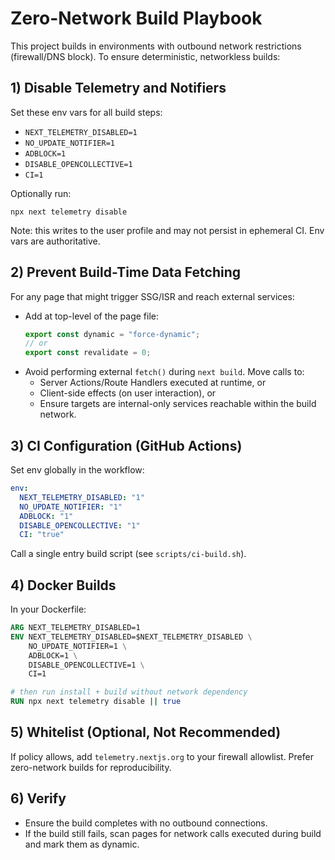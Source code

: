# Zero-Network Build Playbook

This project builds in environments with outbound network restrictions (firewall/DNS block). To ensure deterministic, networkless builds:

## 1) Disable Telemetry and Notifiers
Set these env vars for all build steps:
- `NEXT_TELEMETRY_DISABLED=1`
- `NO_UPDATE_NOTIFIER=1`
- `ADBLOCK=1`
- `DISABLE_OPENCOLLECTIVE=1`
- `CI=1`

Optionally run:
```
npx next telemetry disable
```
Note: this writes to the user profile and may not persist in ephemeral CI. Env vars are authoritative.

## 2) Prevent Build-Time Data Fetching
For any page that might trigger SSG/ISR and reach external services:
- Add at top-level of the page file:
  ```ts
  export const dynamic = "force-dynamic";
  // or
  export const revalidate = 0;
  ```
- Avoid performing external `fetch()` during `next build`. Move calls to:
  - Server Actions/Route Handlers executed at runtime, or
  - Client-side effects (on user interaction), or
  - Ensure targets are internal-only services reachable within the build network.

## 3) CI Configuration (GitHub Actions)
Set env globally in the workflow:
```yaml
env:
  NEXT_TELEMETRY_DISABLED: "1"
  NO_UPDATE_NOTIFIER: "1"
  ADBLOCK: "1"
  DISABLE_OPENCOLLECTIVE: "1"
  CI: "true"
```
Call a single entry build script (see `scripts/ci-build.sh`).

## 4) Docker Builds
In your Dockerfile:
```dockerfile
ARG NEXT_TELEMETRY_DISABLED=1
ENV NEXT_TELEMETRY_DISABLED=$NEXT_TELEMETRY_DISABLED \
    NO_UPDATE_NOTIFIER=1 \
    ADBLOCK=1 \
    DISABLE_OPENCOLLECTIVE=1 \
    CI=1

# then run install + build without network dependency
RUN npx next telemetry disable || true
```

## 5) Whitelist (Optional, Not Recommended)
If policy allows, add `telemetry.nextjs.org` to your firewall allowlist. Prefer zero-network builds for reproducibility.

## 6) Verify
- Ensure the build completes with no outbound connections.
- If the build still fails, scan pages for network calls executed during build and mark them as dynamic.

